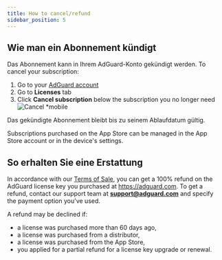 ```yaml
---
title: How to cancel/refund
sidebar_position: 5
---
```


## Wie man ein Abonnement kündigt

Das Abonnement kann in Ihrem AdGuard-Konto gekündigt werden. To cancel your subscription:

 1. Go to your [AdGuard account](https://my.adguard.com/)
 2. Go to **Licenses** tab
 3. Click **Cancel subscription** below the subscription you no longer need ![Cancel *mobile](https://cdn.adtidy.org/content/kb/ad_blocker/general/newaccount-cancel-sub.png)

 Das gekündigte Abonnement bleibt bis zu seinem Ablaufdatum gültig.

Subscriptions purchased on the App Store can be managed in the App Store account or in the device's settings.

## So erhalten Sie eine Erstattung

In accordance with our [Terms of Sale](https://adguard.com/terms-of-sale.html), you can get a 100% refund on the AdGuard license key you purchased at https://adguard.com. To get a refund, contact our support team at **support@adguard.com** and specify the payment option you've used.

A refund may be declined if:

- a license was purchased more than 60 days ago,
- a license was purchased from a distributor,
- a license was purchased from the App Store,
- you applied for a partial refund for a license key upgrade or renewal.
